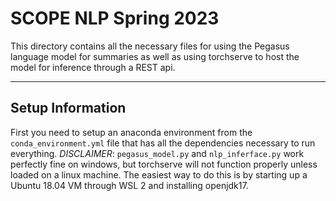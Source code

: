 # SCOPE NLP Spring 2023

This directory contains all the necessary files for using the Pegasus language model for summaries as well as using torchserve to host the model for inference through a REST api.

---

## Setup Information

First you need to setup an anaconda environment from the `conda_environment.yml` file that has all the dependencies necessary to run everything. *DISCLAIMER*: `pegasus_model.py` and `nlp_inferface.py` work perfectly fine on windows, but torchserve will not function properly unless loaded on a linux machine. The easiest way to do this is by starting up a Ubuntu 18.04 VM through WSL 2 and installing openjdk17.

